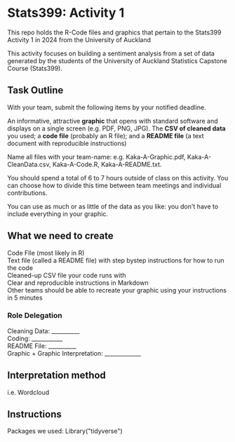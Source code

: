 # Stats399: Activity 1
This repo holds the R-Code files and graphics that pertain to the Stats399 Activity 1 in 2024 from the University of Auckland 

This activity focuses on building a sentiment analysis from a set of data generated by the students of the University of Auckland Statistics Capstone Course (Stats399). 

## Task Outline
With your team, submit the following items by your notified deadline.

An informative, attractive **graphic** that opens with standard software and displays on a single screen (e.g. PDF, PNG, JPG). The **CSV of cleaned data** you used; a **code file** (probably an R file); and a **README file** (a text document with reproducible instructions)

Name all files with your team-name: e.g. Kaka-A-Graphic.pdf, Kaka-A-CleanData.csv, Kaka-A-Code.R, Kaka-A-README.txt.

You should spend a total of 6 to 7 hours outside of class on this activity. You can choose how to divide this time between team meetings and individual contributions.

You can use as much or as little of the data as you like: you don't have to include everything in your graphic.


## What we need to create
Code FIle (most likely in R)\
Text file (called a README file) with step bystep instructions for how to run the code\
Cleaned-up CSV file your code runs with\
Clear and reproducible instructions in Markdown\
Other teams should be able to recreate your graphic using your instructions in 5 minutes


### Role Delegation

Cleaning Data: __________ \
Coding: ___________ \
README File: __________ \
Graphic + Graphic Interpretation: _____________


## Interpretation method
i.e. Wordcloud 

## Instructions 

Packages we used: Library("tidyverse")



